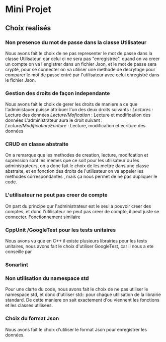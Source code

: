 # Mini Projet

## Choix realisés

### Non presence du mot de passe dans la classe Utilisateur
Nous avons fait le choix de ne pas representer le mot de passe dans la classe Utilisateur, car celui ci ne sera pas "enregistrée", quand on va creer un compte on va l'engistrer dans un fichier Json, et le mot de passe sera crypté, pour se connecter on va utiliser une methode de decrytage pour comparer le mot de passe entré par l'utilisateur avec celui enregistré dans le fichier Json.


### Gestion des droits de façon independante
Nous avons fait le choix de gerer les droits de maniere a ce que l'administauer puisse attribuer l'un des deux droits suivants : 
*Lectures* : Lecture des données
*Lecture/Mofication* : Lecture et modification des données
L'administrateur aura le droit suivant :
*Lecture/Modification/Ecriture* : Lecture, modification et ecriture des données

### CRUD en classe abstraite
On a remarque que les methodes de creation, lecture, modifcation et supression sont les memes que ce soit pour les utilisateur ou les administrateurs, on a donc fait le choix de les mettre dans une classe abstraite, et en fonction des droits de l'utilisateur on va appeler les methodes correspondantes , mais ça nous permet de ne pas dupliquer le code. 

### L'utilisateur ne peut pas creer de compte
On part du principe qur l'administrateur est le seul a pouvoir creer des comptes, et donc l'utilisateur ne peut pas creer de compte, il peut juste se connecter.
Fonctionnement similaire

### CppUnit /GoogleTest pour les tests unitaires
Nous avons vu que en C++ il existe plusieurs librairies pour les tests unitaires, nous avons fait le choix d'utiliser GoogleTest, car il nous a ete conseille par 

### Sonarlint 

### Non utilisation du namespace std    
Pour une clarte du code, nous avons fait le choix de ne pas utiliser le namespace std, et donc d'utiliser std:: pour chaque utilisation de la librairie standard.
De cette maniere on sait exactement d'ou viennent les fonctions et les classes utilisees.

### Choix du format Json
Nous avons fait le choix d'utiliser le format Json pour enregistrer les données.
